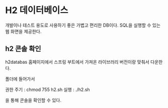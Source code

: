 # H2 데이터베이스

개발이나 테스트 용도로 사용하기 좋은 가볍고 편리한 DB이다. SQL을 실행할 수 있는 웹 화면을 제공한다.



## h2 콘솔 확인

h2databas 홈페이지에서 스프링 부트에서 가져온 라이브러리 버전이랑 맞춰서 다운한다.

폴더에 들어가서

권한 주기 : chmod 755 h2.sh
실행 : ./h2.sh

을 통해 콘솔을 확인할 수 있다.